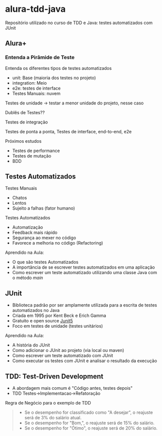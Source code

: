 # alura-tdd-java

Repositório utilizado no curso de TDD e Java: testes automatizados com JUnit

## Alura+
### Entenda a Pirâmide de Teste

Entenda os diferentes tipos de testes automatizados

- unit: Base (maioria dos testes no projeto)
- integration: Meio
- e2e: testes de interface
- Testes Manuais: nuvem

Testes de unidade -> testar a menor unidade do projeto, nesse caso 

Dublês de Testes??

Testes de integração

Testes de ponta a ponta, Testes de interface, end-to-end, e2e

Próximos estudos
- Testes de performance
- Testes de mutação
- BDD

## Testes Automatizados
Testes Manuais

- Chatos
- Lentos
- Sujeito a falhas (fator humano)

Testes Automatizados

- Automatização
- Feedback mais rápido
- Segurança ao mexer no código
- Favorece a melhoria no código (Refactoring)

Aprendido na Aula:
- O que são testes Automatizados
- A importância de se escrever testes automatizados em uma aplicação
- Como escrever um teste automatizado utilizando uma classe Java com o método *main*

## JUnit

- Biblioteca padrão por ser amplamente utilizada para a escrita de testes automatizados no Java
- Criada em 1995 por Kent Beck e Erich Gamma
- Gratuito e open source [Junit5](https://github.com/junit-team/junit5)
- Foco em testes de unidade (testes unitários)

Aprendido na Aula:
- A história do JUnit
- Como adicionar o JUnit ao projeto (via local ou maven)
- Como escrever um teste automatizado com JUnit
- Como executar os testes com JUnit e analisar o resultado da execução


## TDD: Test-Driven Development

- A abordagem mais comum é "Código antes, testes depois"
- TDD Testes->Implementacao->Refatoração

Regra de Negócio para o exemplo de TDD
> - Se o desempenho for classificado como "A desejar", o reajuste será de 3% do salário atual.
> - Se o desempenho for "Bom,", o reajuste será de 15% do salário.
> - Se o desempenho for "Ótimo", o reajuste será de 20% do salário.





